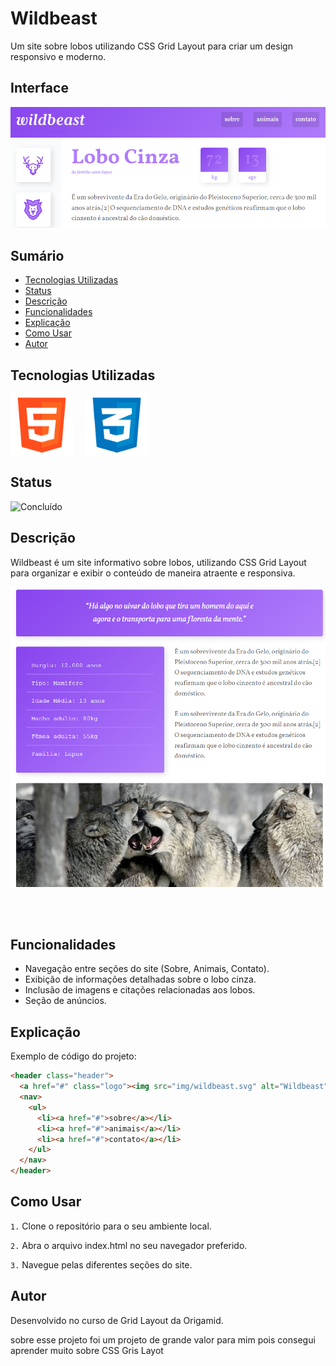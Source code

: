 # Wildbeast

Um site sobre lobos utilizando CSS Grid Layout para criar um design responsivo e moderno.

## Interface

<div align="center">
  <img src="img/logo.png" alt="Imagem do Projeto" width="900">
</div>

## Sumário

- [Tecnologias Utilizadas](#tecnologias-utilizadas)
- [Status](#status)
- [Descrição](#descrição)
- [Funcionalidades](#funcionalidades)
- [Explicação](#explicação)
- [Como Usar](#como-usar)
- [Autor](#autor)

## Tecnologias Utilizadas

<div style="display: flex; flex-direction: row;">
  <div style="margin-right: 20px; display: flex; justify-content: flex-start;">
    <img src="img/html.png" alt="Logo HTML" width="100"/>
  </div>
  <div style="margin-right: 20px; display: flex; justify-content: flex-start;">
    <img src="img/css.png" alt="Logo CSS" width="100"/>
  </div>
</div>

## Status

![Concluído](http://img.shields.io/static/v1?label=STATUS&message=CONCLUIDO&color=GREEN&style=for-the-badge)

## Descrição

Wildbeast é um site informativo sobre lobos, utilizando CSS Grid Layout para organizar e exibir o conteúdo de maneira atraente e responsiva.

<div align="center">
  <img src="img/logo2.png" alt="Imagem do Projeto" width="900">
</div>

<br></br>

## Funcionalidades

- Navegação entre seções do site (Sobre, Animais, Contato).
- Exibição de informações detalhadas sobre o lobo cinza.
- Inclusão de imagens e citações relacionadas aos lobos.
- Seção de anúncios.

## Explicação

Exemplo de código do projeto:

```html
<header class="header">
  <a href="#" class="logo"><img src="img/wildbeast.svg" alt="Wildbeast"></a>
  <nav>
    <ul>
      <li><a href="#">sobre</a></li>
      <li><a href="#">animais</a></li>
      <li><a href="#">contato</a></li>
    </ul>
  </nav>
</header>
```

## Como Usar

`1.` Clone o repositório para o seu ambiente local.

`2.` Abra o arquivo index.html no seu navegador preferido.

`3.` Navegue pelas diferentes seções do site.

## Autor
Desenvolvido no curso de Grid Layout da Origamid.

sobre esse projeto 
foi um projeto de grande valor para mim 
pois consegui aprender muito sobre CSS Gris Layot